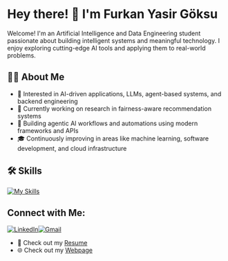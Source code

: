 # Hey there! 👋 I'm Furkan Yasir Göksu

Welcome! I'm an Artificial Intelligence and Data Engineering student passionate about building intelligent systems and meaningful technology. I enjoy exploring cutting-edge AI tools and applying them to real-world problems.

## 👨‍💻 About Me

- 🤖 Interested in AI-driven applications, LLMs, agent-based systems, and backend engineering  
- 🧠 Currently working on research in fairness-aware recommendation systems  
- 🚀 Building agentic AI workflows and automations using modern frameworks and APIs  
- 🎓 Continuously improving in areas like machine learning, software development, and cloud infrastructure  

## 🛠️ Skills

[![My Skills](https://skillicons.dev/icons?i=py,java,cpp,fastapi,spring,docker,git,github,mongodb,postgres,azure,aws,vscode,linux,latex,sklearn,tensorflow,pytorch,graphql&theme=light)](https://skillicons.dev)

## Connect with Me:

[![LinkedIn](https://img.shields.io/badge/LinkedIn-blue?style=for-the-badge&logo=linkedin)](https://www.linkedin.com/in/furkan-goksu-8065b4201)[![Gmail](https://img.shields.io/badge/Gmail-red?style=for-the-badge&logo=gmail&logoColor=white)](mailto:furkan.goksu.399@gmail.com)

- 📄 Check out my [Resume](https://github.com/furkngoksu/documents/blob/main/furkangoksu_cv.pdf)
- 🌐 Check out my [Webpage](https://furkngoksu.github.io/furkngoksu/)
